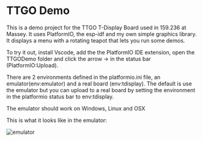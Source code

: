 # TTGO Demo
This is a demo project for the TTGO T-Display Board used in 159.236 at Massey.
It uses PlatformIO, the esp-idf and my own simple graphics library.
It displays a menu with a rotating teapot that lets you run some demos.

To try it out, install Vscode, add the the PlatformIO IDE extension, open the TTGODemo folder and click 
the arrow -> in the status bar (PlatformIO:Upload).

There are 2 environments defined in the platformio.ini file,
an emulator(env:emulator) and a real board (env:tdisplay). 
The default is use the emulator but you can upload to a real board by setting the environment
in the platformio status bar to env:tdisplay.

The emulator should work on Windows, Linux and OSX

This is what it looks like in the emulator:

![emulator](https://user-images.githubusercontent.com/70237299/116870974-9f59bf00-ac67-11eb-8c5a-6033ebedc518.png)

